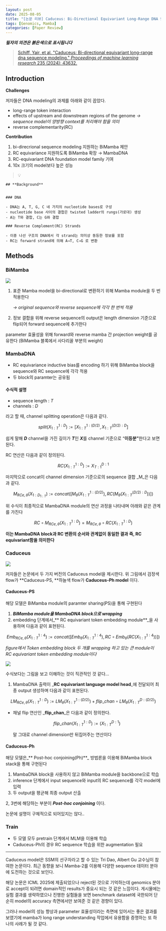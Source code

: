```yaml
---
layout: post
date: 2025-08-05
title: "[논문 리뷰] Caduceus: Bi-Directional Equivariant Long-Range DNA Sequence Modeling"
tags: [Genomics, Mamba]
categories: [Paper Review]
---
```


<span class="notion-red">_**필자의 의견은 붉은색으로 표시됩니다**_</span>


> [Schiff, Yair, et al. "Caduceus: Bi-directional equivariant long-range dna sequence modeling." ](https://pmc.ncbi.nlm.nih.gov/articles/PMC12189541/)[_Proceedings of machine learning research_](https://pmc.ncbi.nlm.nih.gov/articles/PMC12189541/)[ 235 (2024): 43632.](https://pmc.ncbi.nlm.nih.gov/articles/PMC12189541/)



## Introduction


**Challenges**


저자들은 DNA modeling의 과제를 아래와 같이 꼽았다.

- long-range token interaction
- effects of upstream and downstream regions of the genome 
_→ sequence model이 양방향 context를 처리해야 함을 의미_
- reverse complementarity(RC)

**Contribution**

1. bi-direcrional sequence modeling 지원하는 BiMamba 제안
1. RC equivariance 지원하도록 BiMamba 확장 → MambaDNA
1. RC-equivariant DNA foundation model family 기여
1. 10x 크기의 model보다 높은 성능

> 💡 


	## **Background**


	### DNA

	- DNA는 A, T, G, C 네 가지의 nucleotide bases로 구성
	- nucleotide base 사이의 결합은 twisted ladder의 rungs(가로대) 생성
	- A는 T와 결합, C는 G와 결합

	### Reverse Complement(RC) Strands

	- 이중 나선 구조의 DNA에서 각 strand는 의미상 동등한 정보를 포함
	- RC는 forward strand에 의해 A→T, C→G 로 변환


## Methods



### BiMamba


![](https://prod-files-secure.s3.us-west-2.amazonaws.com/542b861c-36a8-4051-84e5-8804b6728dba/2c247d59-7815-4980-99f0-8f0d21f445a7/image.png?X-Amz-Algorithm=AWS4-HMAC-SHA256&X-Amz-Content-Sha256=UNSIGNED-PAYLOAD&X-Amz-Credential=ASIAZI2LB466Q7VHHQVP%2F20250929%2Fus-west-2%2Fs3%2Faws4_request&X-Amz-Date=20250929T220105Z&X-Amz-Expires=3600&X-Amz-Security-Token=IQoJb3JpZ2luX2VjEFUaCXVzLXdlc3QtMiJHMEUCIQCql5KiOiTPWl%2FsNtCG%2FFxGJetY%2BMoYMivjyP%2FHTxYCGwIgExMcoVkuwbaNmHz3wAFkf%2BO3F5e1ezmnLJD6Bm0i8jgqiAQI3v%2F%2F%2F%2F%2F%2F%2F%2F%2F%2FARAAGgw2Mzc0MjMxODM4MDUiDELLtQWQjR2NAspBiCrcA%2FgB1YgLLyDOhZwCx7EGlVpNh%2F0OM%2FjKD9BoDKnPsXmydCem7UuCmmzX1h3dSAf3rbr%2B48wTHWKEVW1KEH6B0An%2BPs6WcCHn%2BwcOdguj%2BopBHLD17PYsePmGjP2%2F3HtlNlVtdkytWcP5o2%2FL2T67WY2%2FL6atuhdsCVQcq9mo6KUt7rRl7hzFySBUwF5pubo3Ezk20HnfZmxWljJqqj7dPdTtOToAyvDzIliMcu5N1X%2BVvZ8xEc3l15oJ3%2FeWDfYTeN1cw6cMHJrl3iQbWmmDcnq8wT18sTfin7%2F%2BR%2BNqVo7qrIVupfKUDe7oJABcbBpl4jxlh2enBI41yvjFzIMI9aEkMJuV4Ocdh%2FZU7seepxAh%2BzAlF7pJ5kFew9Pw%2FSKMOdxkkmMs8%2FN5r6B3%2BtNYZUKGuGm7gInmqTlo6jRZPVSBlJmTVzVZWRZqXrPEnbEmYSCCCKJXATUkgyQA72NBxsLWHY5GmmWwkNB4vuG0yCuCi8UIOI8%2F90l3V7CEzFp4uRAXJaxt3KUmIQauKpIF4qm2ucXkjsUsVCVt4C0CReMazds6qTIwikKvDfyroZtXMgqE%2FdxWZi32JCjfRmkdL93NfHllm%2BsoOpSDnE9LVT%2Fb09FXDvRLn%2BcvxO87MMDp68YGOqUBwyTh70xftMU2Twf694wWPG8n%2FgYRgOibB75zfyhR4lTcO3x1wcaZ5j%2BiTuz1HhPgKENqUddNR%2BcrNfo%2FKXQuEHEUWfeRgoHX8TMaBCVn%2F4K0JqPEvM98qN1kHPTfkfOc5atlLTWsTIqZwEt%2F9fWx19N%2BkzLMwjgKsZOKGB%2BWxFsX9FqCsznOI1SqbR3WMykDMdGqAKI6E0cBAaUBx4OJvzk9eJmk&X-Amz-Signature=9e510a2265335c31f3672c12ee8b5ab0d38554e23cd3fc02720f53da412c96b3&X-Amz-SignedHeaders=host&x-amz-checksum-mode=ENABLED&x-id=GetObject)

1. 표준 Mamba model을 bi-directional로 변환하기 위해 Mamba module을 두 번 적용한다

	_→ original sequence와 reverse sequence에 각각 한 번씩 적용_

1. 정보 결합을 위해 reverse sequence의 output은 length dimension 기준으로 flip되어 forward sequence에 추가한다

parameter 효율성을 위해 forward와 reverse mamba 간 projection weight를 공유한다 (BiMamba 블록에서 사다리꼴 부분의 weight)



### MambaDNA

- RC equivariance inductive bias를 encoding 하기 위해 BiMamba block을 sequence와 RC sequence에 각각 적용
- 두 block의 paramter는 공유됨


#### 수식적 설명

- sequence length : _T_
- channels : _D_

라고 할 때,  channel splitting operation은 다음과 같다.


$$
split(X^{1:D}_{1:T}):=[X^{1:(D/2)}_{1:T},X^{(D/2):D}_{1:T}]
$$


<span class="notion-red">쉽게 말해 </span><span class="notion-red">_**D**_</span><span class="notion-red"> channel을 가진 길이가 </span><span class="notion-red">_**T**_</span><span class="notion-red">인 </span><span class="notion-red">_**X**_</span><span class="notion-red">를 channel 기준으로 “</span><span class="notion-red">**이등분”**</span><span class="notion-red">한다고 보면 된다.</span>


RC 연산은 다음과 같이 정의된다.


$$
RC(X^{1:D}_{1:T}):=X^{D:1}_{T:1}
$$


마지막으로 concat이 channel dimension 기준으로의 sequence 결합 _M_은 다음과 같다.


$$
M_{RCe,\theta}(X_{1:D_{1:T}}):=concat([M_{\theta}(X^{1:(D/2)}_{1:T}),RC(M_{\theta}(X^{(D/2):D}_{1:T}))])
$$


위 수식이 최종적으로 MambaDNA module의 연산 과정을 나타내며 아래와 같은 관계를 가진다


$$
RC\circ M_{RCe,\theta}(X^{1:D}_{1:T}) = M_{RCe,\theta} \circ RC(X^{1:D}_{1:T})
$$


**이는 MambaDNA block과 RC 변환의 순서와 관계없이 동일한 결과 즉, RC equivariant함을 의미한다**



### Caduceus


![](https://prod-files-secure.s3.us-west-2.amazonaws.com/542b861c-36a8-4051-84e5-8804b6728dba/f94a60d7-8145-473b-aef9-7c68d3ec604a/image.png?X-Amz-Algorithm=AWS4-HMAC-SHA256&X-Amz-Content-Sha256=UNSIGNED-PAYLOAD&X-Amz-Credential=ASIAZI2LB466Q7VHHQVP%2F20250929%2Fus-west-2%2Fs3%2Faws4_request&X-Amz-Date=20250929T220105Z&X-Amz-Expires=3600&X-Amz-Security-Token=IQoJb3JpZ2luX2VjEFUaCXVzLXdlc3QtMiJHMEUCIQCql5KiOiTPWl%2FsNtCG%2FFxGJetY%2BMoYMivjyP%2FHTxYCGwIgExMcoVkuwbaNmHz3wAFkf%2BO3F5e1ezmnLJD6Bm0i8jgqiAQI3v%2F%2F%2F%2F%2F%2F%2F%2F%2F%2FARAAGgw2Mzc0MjMxODM4MDUiDELLtQWQjR2NAspBiCrcA%2FgB1YgLLyDOhZwCx7EGlVpNh%2F0OM%2FjKD9BoDKnPsXmydCem7UuCmmzX1h3dSAf3rbr%2B48wTHWKEVW1KEH6B0An%2BPs6WcCHn%2BwcOdguj%2BopBHLD17PYsePmGjP2%2F3HtlNlVtdkytWcP5o2%2FL2T67WY2%2FL6atuhdsCVQcq9mo6KUt7rRl7hzFySBUwF5pubo3Ezk20HnfZmxWljJqqj7dPdTtOToAyvDzIliMcu5N1X%2BVvZ8xEc3l15oJ3%2FeWDfYTeN1cw6cMHJrl3iQbWmmDcnq8wT18sTfin7%2F%2BR%2BNqVo7qrIVupfKUDe7oJABcbBpl4jxlh2enBI41yvjFzIMI9aEkMJuV4Ocdh%2FZU7seepxAh%2BzAlF7pJ5kFew9Pw%2FSKMOdxkkmMs8%2FN5r6B3%2BtNYZUKGuGm7gInmqTlo6jRZPVSBlJmTVzVZWRZqXrPEnbEmYSCCCKJXATUkgyQA72NBxsLWHY5GmmWwkNB4vuG0yCuCi8UIOI8%2F90l3V7CEzFp4uRAXJaxt3KUmIQauKpIF4qm2ucXkjsUsVCVt4C0CReMazds6qTIwikKvDfyroZtXMgqE%2FdxWZi32JCjfRmkdL93NfHllm%2BsoOpSDnE9LVT%2Fb09FXDvRLn%2BcvxO87MMDp68YGOqUBwyTh70xftMU2Twf694wWPG8n%2FgYRgOibB75zfyhR4lTcO3x1wcaZ5j%2BiTuz1HhPgKENqUddNR%2BcrNfo%2FKXQuEHEUWfeRgoHX8TMaBCVn%2F4K0JqPEvM98qN1kHPTfkfOc5atlLTWsTIqZwEt%2F9fWx19N%2BkzLMwjgKsZOKGB%2BWxFsX9FqCsznOI1SqbR3WMykDMdGqAKI6E0cBAaUBx4OJvzk9eJmk&X-Amz-Signature=0756d23b022b1bfeb094b3573ee215bdf0751bf40c6e4c8a6623009043267641&X-Amz-SignedHeaders=host&x-amz-checksum-mode=ENABLED&x-id=GetObject)


저자들은 논문에서 두 가지 버전의 Caduceus model을 제시한다. 위 그림에서 검정색 flow가 **Caduceus-PS, **하늘색 flow가 **Caduceus-Ph model** 이다.



#### Caduceus-PS


해당 모델은 BiMamba module의 paramter sharing(PS)을 통해 구현된다

1. _**BiMamba module을 MambaDNA block으로 wrapping**_
1. embedding 단계에서_** RC equivariant token embedding module**_을 사용하며 다음과 같이 표현된다.

$$
Emb_{RCe,\theta}(X^{1:4}_{1:T}):=concat([Emb_{\theta}(X^{1:4}_{1:T}),RC \circ Emb_{\theta}(RC(X^{1:4}_{1:T}))])
$$


_figure에서 Token embedding block 두 개를 wrapping 하고 있는 큰 module이 RC equivariant token embedding module이다_


![](https://prod-files-secure.s3.us-west-2.amazonaws.com/542b861c-36a8-4051-84e5-8804b6728dba/b175e4da-71eb-4e91-8c23-a06dabe673c9/image.png?X-Amz-Algorithm=AWS4-HMAC-SHA256&X-Amz-Content-Sha256=UNSIGNED-PAYLOAD&X-Amz-Credential=ASIAZI2LB466Q7VHHQVP%2F20250929%2Fus-west-2%2Fs3%2Faws4_request&X-Amz-Date=20250929T220105Z&X-Amz-Expires=3600&X-Amz-Security-Token=IQoJb3JpZ2luX2VjEFUaCXVzLXdlc3QtMiJHMEUCIQCql5KiOiTPWl%2FsNtCG%2FFxGJetY%2BMoYMivjyP%2FHTxYCGwIgExMcoVkuwbaNmHz3wAFkf%2BO3F5e1ezmnLJD6Bm0i8jgqiAQI3v%2F%2F%2F%2F%2F%2F%2F%2F%2F%2FARAAGgw2Mzc0MjMxODM4MDUiDELLtQWQjR2NAspBiCrcA%2FgB1YgLLyDOhZwCx7EGlVpNh%2F0OM%2FjKD9BoDKnPsXmydCem7UuCmmzX1h3dSAf3rbr%2B48wTHWKEVW1KEH6B0An%2BPs6WcCHn%2BwcOdguj%2BopBHLD17PYsePmGjP2%2F3HtlNlVtdkytWcP5o2%2FL2T67WY2%2FL6atuhdsCVQcq9mo6KUt7rRl7hzFySBUwF5pubo3Ezk20HnfZmxWljJqqj7dPdTtOToAyvDzIliMcu5N1X%2BVvZ8xEc3l15oJ3%2FeWDfYTeN1cw6cMHJrl3iQbWmmDcnq8wT18sTfin7%2F%2BR%2BNqVo7qrIVupfKUDe7oJABcbBpl4jxlh2enBI41yvjFzIMI9aEkMJuV4Ocdh%2FZU7seepxAh%2BzAlF7pJ5kFew9Pw%2FSKMOdxkkmMs8%2FN5r6B3%2BtNYZUKGuGm7gInmqTlo6jRZPVSBlJmTVzVZWRZqXrPEnbEmYSCCCKJXATUkgyQA72NBxsLWHY5GmmWwkNB4vuG0yCuCi8UIOI8%2F90l3V7CEzFp4uRAXJaxt3KUmIQauKpIF4qm2ucXkjsUsVCVt4C0CReMazds6qTIwikKvDfyroZtXMgqE%2FdxWZi32JCjfRmkdL93NfHllm%2BsoOpSDnE9LVT%2Fb09FXDvRLn%2BcvxO87MMDp68YGOqUBwyTh70xftMU2Twf694wWPG8n%2FgYRgOibB75zfyhR4lTcO3x1wcaZ5j%2BiTuz1HhPgKENqUddNR%2BcrNfo%2FKXQuEHEUWfeRgoHX8TMaBCVn%2F4K0JqPEvM98qN1kHPTfkfOc5atlLTWsTIqZwEt%2F9fWx19N%2BkzLMwjgKsZOKGB%2BWxFsX9FqCsznOI1SqbR3WMykDMdGqAKI6E0cBAaUBx4OJvzk9eJmk&X-Amz-Signature=78a3f3a714ac75964b42b64aa22eefaf97c54e1335be0459b1e24dcb4dec02b1&X-Amz-SignedHeaders=host&x-amz-checksum-mode=ENABLED&x-id=GetObject)


<span class="notion-red">수식보다는 그림을 보고 이해하는 것이 직관적인 것 같다…</span>

1. MambaDNA 출력이 _**RC equivariant language model head**_에 전달되어 최종 output 생성하며 다음과 같이 표현된다.

$$
LM_{RCe,\theta}(X^{1:D}_{1:T}):= LM_{\theta}(X^{1:(D/2)}_{1:T})+flip\_chan\circ LM_{\theta}(X^{D:(D/2)}_{1:T})
$$

- 채널 flip 연산인 _**flip\_chan**_은 다음과 같이 정의한다.

	$$
	flip\_chan(X^{1:D}_{1:T}):=(X^{D:1}_{1:T})
	$$


	말 그대로 channel dimension만 뒤집어주는 연산이다



#### Caduceus-Ph


해당 모델은_** Post-hoc conjoining(Ph)**_ 방법론을 이용해 BiMamba block stack을 통해 구현된다

1. MambaDNA block을 사용하지 않고 BiMamba module을 backbone으로 학습
1. inference 단계에서 input sequence와 input의 RC sequence를 각각 model에 입력
1. 두 output을 평균해 최종 output 산출

2, 3번에 해당하는 부분이 _**Post-hoc conjoining**_ 이다.


<span class="notion-red">논문에 설명이 구체적으로 되어있지는 않다..</span>



### Train

- 두 모델 모두 pretrain 단계에서 MLM을 이용해 학습
- Caduceus-Ph의 경우 RC sequence 학습을 위한 augmentation 필요

---


<span class="notion-red">Caduceus model은 SSM의 선구자라고 할 수 있는 Tri Dao, Albert Gu 교수님이 참여한 논문이다. 최근 동향을 보니 Mamba-2를 이용해 다양한 sequence 데이터 분야에 도전하는 것으로 보인다.</span>


<span class="notion-red">해당 논문은 ICML 2025에 제출되었으나 reject된 것으로 기억하는데 genomics 분야로 accept이 되려면 domain적인 results가 중요시 되는 것 같은 느낌이다. 게시물에는 실험 결과를 생략하였으나 진행한 실험들을 보면 benchmark dataset에 국한되어 단순히 model의 accuracy 측면에서만 보여준 것 같은 경향이 있다.</span>


<span class="notion-red">그러나 model의 성능 향상과 parameter 효율성이라는 측면에 있어서는 좋은 결과를 보였기에 mamba가 long range understanding 작업에서 유용함을 증명하는 또 하나의 사례가 될 것 같다.</span>

